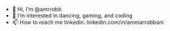 - 👋 Hi, I’m @amrrobb
- 👀 I’m interested in dancing, gaming, and coding
- 📫 How to reach me linkedin: linkedin.com/in/ammarrobbani

<!---
amrrobb/amrrobb is a ✨ special ✨ repository because its `README.md` (this file) appears on your GitHub profile.
You can click the Preview link to take a look at your changes.
--->
